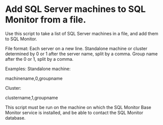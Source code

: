 # Add SQL Server machines to SQL Monitor from a file.


Use this script to take a list of SQL Server machines in a file, and add them to SQL Monitor.

File format:
Each server on a new line.
Standalone machine or cluster determined by 0 or 1 after the server name, split by a comma. Group name after the 0 or 1, split by a comma.

Examples:
Standalone machine:

machinename,0,groupname

Cluster:

clustername,1,groupname

This script must be run on the machine on which the SQL Monitor Base Monitor service is installed, and be able to contact the SQL Monitor database.

